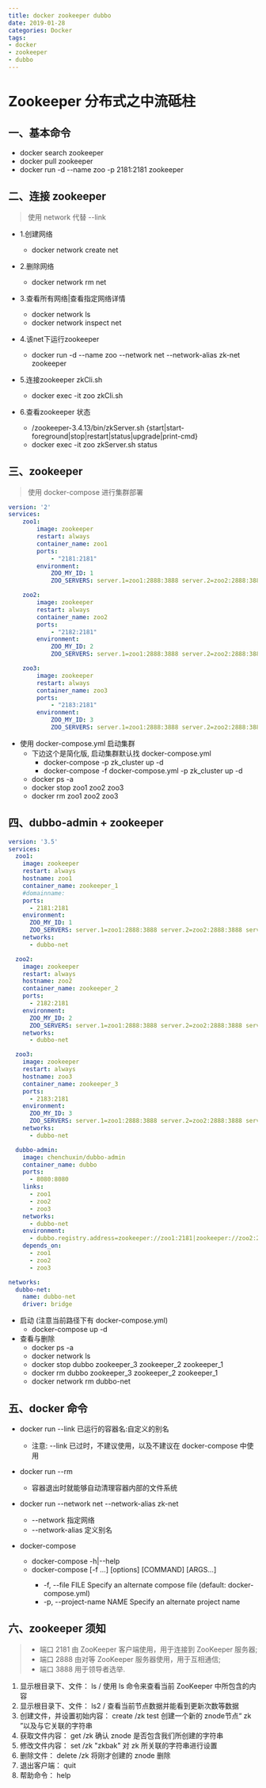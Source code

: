```yaml
---
title: docker zookeeper dubbo
date: 2019-01-28
categories: Docker
tags:
- docker
- zookeeper
- dubbo
---
```



# Zookeeper 分布式之中流砥柱

## 一、基本命令

- docker search zookeeper
- docker pull zookeeper
- docker run -d --name zoo -p 2181:2181 zookeeper

## 二、连接 zookeeper
> 使用 network 代替 --link
- 1.创建网络
  - docker network create net

- 2.删除网络
  - docker network rm net

- 3.查看所有网络|查看指定网络详情
  - docker network ls
  - docker network inspect net

- 4.该net下运行zookeeper
  - docker run -d --name zoo --network net --network-alias zk-net zookeeper

- 5.连接zookeeper zkCli.sh
  - docker exec -it zoo zkCli.sh

- 6.查看zookeeper 状态
  - /zookeeper-3.4.13/bin/zkServer.sh {start|start-foreground|stop|restart|status|upgrade|print-cmd}
  - docker exec -it zoo zkServer.sh status

## 三、zookeeper
> 使用 docker-compose 进行集群部署
```yaml
version: '2'
services:
    zoo1:
        image: zookeeper
        restart: always
        container_name: zoo1
        ports:
            - "2181:2181"
        environment:
            ZOO_MY_ID: 1
            ZOO_SERVERS: server.1=zoo1:2888:3888 server.2=zoo2:2888:3888 server.3=zoo3:2888:3888

    zoo2:
        image: zookeeper
        restart: always
        container_name: zoo2
        ports:
            - "2182:2181"
        environment:
            ZOO_MY_ID: 2
            ZOO_SERVERS: server.1=zoo1:2888:3888 server.2=zoo2:2888:3888 server.3=zoo3:2888:3888

    zoo3:
        image: zookeeper
        restart: always
        container_name: zoo3
        ports:
            - "2183:2181"
        environment:
            ZOO_MY_ID: 3
            ZOO_SERVERS: server.1=zoo1:2888:3888 server.2=zoo2:2888:3888 server.3=zoo3:2888:3888
```
- 使用 docker-compose.yml 启动集群
  - 下边这个是简化版, 启动集群默认找 docker-compose.yml
    - docker-compose -p zk_cluster up -d
    - docker-compose -f docker-compose.yml -p zk_cluster up -d
  - docker ps -a
  - docker stop zoo1 zoo2 zoo3
  - docker rm zoo1 zoo2 zoo3

## 四、dubbo-admin + zookeeper
```yaml
version: '3.5'
services:
  zoo1:
    image: zookeeper
    restart: always
    hostname: zoo1
    container_name: zookeeper_1
    #domainname:
    ports:
      - 2181:2181
    environment:
      ZOO_MY_ID: 1
      ZOO_SERVERS: server.1=zoo1:2888:3888 server.2=zoo2:2888:3888 server.3=zoo3:2888:3888
    networks:
      - dubbo-net

  zoo2:
    image: zookeeper
    restart: always
    hostname: zoo2
    container_name: zookeeper_2
    ports:
      - 2182:2181
    environment:
      ZOO_MY_ID: 2
      ZOO_SERVERS: server.1=zoo1:2888:3888 server.2=zoo2:2888:3888 server.3=zoo3:2888:3888
    networks:
      - dubbo-net

  zoo3:
    image: zookeeper
    restart: always
    hostname: zoo3
    container_name: zookeeper_3
    ports:
      - 2183:2181
    environment:
      ZOO_MY_ID: 3
      ZOO_SERVERS: server.1=zoo1:2888:3888 server.2=zoo2:2888:3888 server.3=zoo3:2888:3888
    networks:
      - dubbo-net

  dubbo-admin:
    image: chenchuxin/dubbo-admin
    container_name: dubbo
    ports:
      - 8080:8080
    links:
      - zoo1
      - zoo2
      - zoo3
    networks:
      - dubbo-net
    environment:
      - dubbo.registry.address=zookeeper://zoo1:2181|zookeeper://zoo2:2181|zookeeper://zoo3:2181
    depends_on:
      - zoo1
      - zoo2
      - zoo3

networks:
  dubbo-net:
    name: dubbo-net
    driver: bridge
```
- 启动 (注意当前路径下有 docker-compose.yml)
  - docker-compose up -d
- 查看与删除
    - docker ps -a
    - docker network ls
    - docker stop dubbo zookeeper_3 zookeeper_2 zookeeper_1
    - docker rm dubbo zookeeper_3 zookeeper_2 zookeeper_1
    - docker network rm dubbo-net

## 五、docker 命令

- docker run --link 已运行的容器名:自定义的别名
  - 注意: --link 已过时，不建议使用，以及不建议在 docker-compose 中使用

- docker run --rm
  - 容器退出时就能够自动清理容器内部的文件系统

- docker run --network net --network-alias zk-net
  - --network 指定网络
  - --network-alias 定义别名

- docker-compose
  - docker-compose -h|--help
  - docker-compose [-f <arg>...] [options] [COMMAND] [ARGS...]
    - -f, --file FILE            Specify an alternate compose file (default: docker-compose.yml)
    - -p, --project-name NAME    Specify an alternate project name


## 六、zookeeper 须知
> - 端口 2181 由 ZooKeeper 客户端使用，用于连接到 ZooKeeper 服务器;
> - 端口 2888 由对等 ZooKeeper 服务器使用，用于互相通信;
> - 端口 3888 用于领导者选举.

1. 显示根目录下、文件： ls / 使用 ls 命令来查看当前 ZooKeeper 中所包含的内容
2. 显示根目录下、文件： ls2 / 查看当前节点数据并能看到更新次数等数据
3. 创建文件，并设置初始内容： create /zk test 创建一个新的 znode节点“ zk ”以及与它关联的字符串
4. 获取文件内容： get /zk 确认 znode 是否包含我们所创建的字符串
5. 修改文件内容： set /zk "zkbak" 对 zk 所关联的字符串进行设置
6. 删除文件： delete /zk 将刚才创建的 znode 删除
7. 退出客户端： quit
8. 帮助命令： help
